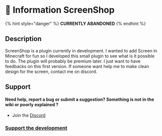 # 📌 Information ScreenShop

{% hint style="danger" %}
**CURRENTLY ABANDONED**&#x20;
{% endhint %}

## Description

ScreenShop is a plugin currently in development. I wanted to add Screen in Minecraft for fun so I developed this small plugin to see what is it possible to do. The plugin will probably be premium later. I just want to have feedbacks on this first version. If someone want help me to make clean design for the screen, contact me on discord.

## Support

#### Need help, report a bug or submit a suggestion? Something is not in the wiki or poorly explained ?

* Join the [Discord](https://discord.com/invite/TRmSwJaYNv)

### [Support the development](https://buy.stripe.com/aEU7sX66l3O82MUdQT)
